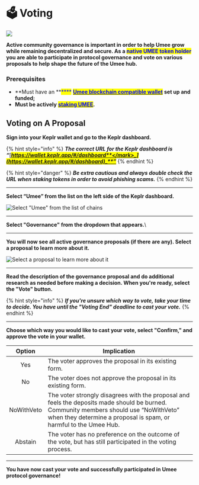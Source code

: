 # 🗳 Voting

![](<../.gitbook/assets/Umee\_Banners\_for site\_1500x500\_New-7.png>)

**Active community governance is important in order to help Umee grow while remaining decentralized and secure. As a **<mark style="color:blue;">**native UMEE token holder**</mark>** you are able to participate in protocol governance and vote on various proposals to help shape the future of the Umee hub.**&#x20;

### **Prerequisites**

* **Must have an **<mark style="color:blue;">****</mark> [<mark style="color:blue;">**Umee blockchain compatible wallet**</mark>](../) **set up and funded;**
* **Must be actively** [<mark style="color:blue;">**staking UMEE**</mark>](../staking-umee/staking-umee.md)**.**

## Voting on A Proposal

**Sign into your Keplr wallet and go to the Keplr dashboard.**

{% hint style="info" %}
_**The correct URL for the Keplr dashboard is “**_[_<mark style="color:blue;">**https://wallet.keplr.app/#/dashboard**</mark>_](https://wallet.keplr.app/#/dashboard)_**”**_
{% endhint %}

{% hint style="danger" %}
_**Be extra cautious and always double check the URL when staking tokens in order to avoid phishing scams.**_
{% endhint %}

****

**Select “Umee” from the list on the left side of the Keplr dashboard.**

![Select "Umee" from the list of chains](<../.gitbook/assets/select umee.png>)

****

**Select "Governance" from the dropdown that appears.**\
****

**You will now see all active governance proposals (if there are any). Select a proposal to learn more about it.**

![Select a proposal to learn more about it](<../.gitbook/assets/image (5).png>)

****

**Read the description of the governance proposal and do additional research as needed before making a decision. When you're ready, select the "Vote" button.**

{% hint style="info" %}
_**If you're unsure which way to vote, take your time to decide. You have until the "Voting End" deadline to cast your vote.**_
{% endhint %}

****

**Choose which way you would like to cast your vote, select "Confirm," and approve the vote in your wallet.**

|   Option   | Implication                                                                                                                                                                                                |
| :--------: | ---------------------------------------------------------------------------------------------------------------------------------------------------------------------------------------------------------- |
|     Yes    | The voter approves the proposal in its existing form.                                                                                                                                                      |
|     No     | The voter does not approve the proposal in its existing form.                                                                                                                                              |
| NoWithVeto | The voter strongly disagrees with the proposal and feels the deposits made should be burned. Community members should use “NoWithVeto” when they determine a proposal is spam, or harmful to the Umee Hub. |
|   Abstain  | The voter has no preference on the outcome of the vote, but has still participated in the voting process.                                                                                                  |

****

**You have now cast your vote and successfully participated in Umee protocol governance!**
